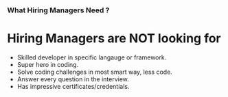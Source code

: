 ### What Hiring Managers Need ? ###

# Hiring Managers are NOT looking for 
- Skilled developer in specific langauge or framework.
- Super hero in coding.
- Solve coding challenges in most smart way, less code.
- Answer every question in the interview.
- Has impressive certificates/credentials.
